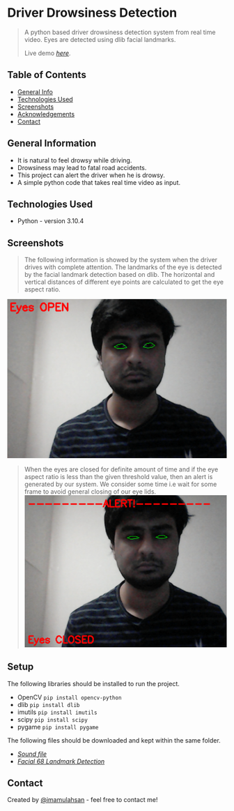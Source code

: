 # Driver Drowsiness Detection
> A python based driver drowsiness detection system from real time video. Eyes are detected using dlib facial landmarks. 
>
> Live demo [_here_](https://www.youtube.com).

## Table of Contents
* [General Info](#general-information)
* [Technologies Used](#technologies-used)
* [Screenshots](#screenshots)
* [Acknowledgements](#acknowledgements)
* [Contact](#contact)

## General Information
- It is natural to feel drowsy while driving.
- Drowsiness may lead to fatal road accidents.
- This project can alert the driver when he is drowsy.
- A simple python code that takes real time video as input.

## Technologies Used
- Python - version 3.10.4

## Screenshots
> The following information is showed by the system when the driver drives with complete attention. The landmarks of the eye is detected by the facial landmark detection based on dlib. The horizontal and vertical distances of different eye points are calculated to get the eye aspect ratio. 
>
![Example screenshot](https://github.com/imamulahsan/drowsiness_detection/blob/main/snapshot1.png)
> When the eyes are closed for definite amount of time and if the eye aspect ratio is less than the given threshold value, then an alert is generated by our system. We consider some time i.e wait for some frame to avoid general closing of our eye lids.
![Example screenshot](https://github.com/imamulahsan/drowsiness_detection/blob/main/snapshot2.png)


## Setup
The following libraries should be installed to run the project.
- OpenCV `pip install opencv-python`
- dlib `pip install dlib`
- imutils `pip install imutils`
- scipy `pip install scipy`
- pygame `pip install pygame`

The following files should be downloaded and kept within the same folder.
- [_Sound file_](https://github.com/imamulahsan/drowsiness_detection/blob/main/sound.mp3)
- [_Facial 68 Landmark Detection_](https://github.com/imamulahsan/drowsiness_detection/blob/main/shape_predictor_68_face_landmarks.dat)


## Contact
Created by [@imamulahsan](https://www.youtube.com) - feel free to contact me!
